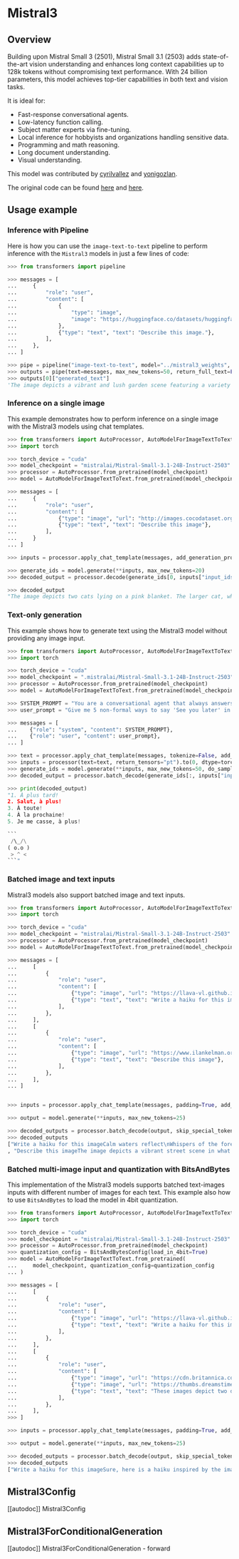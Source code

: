 <!--Copyright 2025 The HuggingFace Team. All rights reserved.

Licensed under the Apache License, Version 2.0 (the "License"); you may not use this file except in compliance with
the License. You may obtain a copy of the License at

http://www.apache.org/licenses/LICENSE-2.0

Unless required by applicable law or agreed to in writing, software distributed under the License is distributed on
an "AS IS" BASIS, WITHOUT WARRANTIES OR CONDITIONS OF ANY KIND, either express or implied. See the License for the
specific language governing permissions and limitations under the License.

⚠️ Note that this file is in Markdown but contain specific syntax for our doc-builder (similar to MDX) that may not be
rendered properly in your Markdown viewer.

-->

# Mistral3

## Overview

Building upon Mistral Small 3 (2501), Mistral Small 3.1 (2503) adds state-of-the-art vision understanding and enhances long context capabilities up to 128k tokens without compromising text performance. With 24 billion parameters, this model achieves top-tier capabilities in both text and vision tasks.

It is ideal for:
- Fast-response conversational agents.
- Low-latency function calling.
- Subject matter experts via fine-tuning.
- Local inference for hobbyists and organizations handling sensitive data.
- Programming and math reasoning.
- Long document understanding.
- Visual understanding.

This model was contributed by [cyrilvallez](https://huggingface.co/cyrilvallez) and [yonigozlan](https://huggingface.co/yonigozlan).

The original code can be found [here](https://github.com/vllm-project/vllm/blob/main/vllm/model_executor/models/pixtral.py) and [here](https://github.com/mistralai/mistral-common).

## Usage example

### Inference with Pipeline

Here is how you can use the `image-text-to-text` pipeline to perform inference with the `Mistral3` models in just a few lines of code:
```python
>>> from transformers import pipeline

>>> messages = [
...     {
...         "role": "user",
...         "content": [
...             {
...                 "type": "image",
...                 "image": "https://huggingface.co/datasets/huggingface/documentation-images/resolve/main/bee.jpg",
...             },
...             {"type": "text", "text": "Describe this image."},
...         ],
...     },
... ]

>>> pipe = pipeline("image-text-to-text", model="../mistral3_weights", torch_dtype=torch.bfloat16)
>>> outputs = pipe(text=messages, max_new_tokens=50, return_full_text=False)
>>> outputs[0]["generated_text"]
'The image depicts a vibrant and lush garden scene featuring a variety of wildflowers and plants. The central focus is on a large, pinkish-purple flower, likely a Greater Celandine (Chelidonium majus), with a'
```
### Inference on a single image

This example demonstrates how to perform inference on a single image with the Mistral3 models using chat templates.

```python
>>> from transformers import AutoProcessor, AutoModelForImageTextToText
>>> import torch

>>> torch_device = "cuda"
>>> model_checkpoint = "mistralai/Mistral-Small-3.1-24B-Instruct-2503"
>>> processor = AutoProcessor.from_pretrained(model_checkpoint)
>>> model = AutoModelForImageTextToText.from_pretrained(model_checkpoint, device_map=torch_device, torch_dtype=torch.bfloat16)

>>> messages = [
...     {
...         "role": "user",
...         "content": [
...             {"type": "image", "url": "http://images.cocodataset.org/val2017/000000039769.jpg"},
...             {"type": "text", "text": "Describe this image"},
...         ],
...     }
... ]

>>> inputs = processor.apply_chat_template(messages, add_generation_prompt=True, tokenize=True, return_dict=True, return_tensors="pt").to(model.device, dtype=torch.bfloat16)

>>> generate_ids = model.generate(**inputs, max_new_tokens=20)
>>> decoded_output = processor.decode(generate_ids[0, inputs["input_ids"].shape[1] :], skip_special_tokens=True)

>>> decoded_output
"The image depicts two cats lying on a pink blanket. The larger cat, which appears to be an"...
```

### Text-only generation
This example shows how to generate text using the Mistral3 model without providing any image input.


````python
>>> from transformers import AutoProcessor, AutoModelForImageTextToText
>>> import torch

>>> torch_device = "cuda"
>>> model_checkpoint = ".mistralai/Mistral-Small-3.1-24B-Instruct-2503"
>>> processor = AutoProcessor.from_pretrained(model_checkpoint)
>>> model = AutoModelForImageTextToText.from_pretrained(model_checkpoint, device_map=torch_device, torch_dtype=torch.bfloat16)

>>> SYSTEM_PROMPT = "You are a conversational agent that always answers straight to the point, always end your accurate response with an ASCII drawing of a cat."
>>> user_prompt = "Give me 5 non-formal ways to say 'See you later' in French."

>>> messages = [
...    {"role": "system", "content": SYSTEM_PROMPT},
...    {"role": "user", "content": user_prompt},
... ]

>>> text = processor.apply_chat_template(messages, tokenize=False, add_generation_prompt=True)
>>> inputs = processor(text=text, return_tensors="pt").to(0, dtype=torch.float16)
>>> generate_ids = model.generate(**inputs, max_new_tokens=50, do_sample=False)
>>> decoded_output = processor.batch_decode(generate_ids[:, inputs["input_ids"].shape[1] :], skip_special_tokens=True)[0]

>>> print(decoded_output)
"1. À plus tard!
2. Salut, à plus!
3. À toute!
4. À la prochaine!
5. Je me casse, à plus!

```
 /\_/\
( o.o )
 > ^ <
```"
````

### Batched image and text inputs
Mistral3 models also support batched image and text inputs.

```python
>>> from transformers import AutoProcessor, AutoModelForImageTextToText
>>> import torch

>>> torch_device = "cuda"
>>> model_checkpoint = "mistralai/Mistral-Small-3.1-24B-Instruct-2503"
>>> processor = AutoProcessor.from_pretrained(model_checkpoint)
>>> model = AutoModelForImageTextToText.from_pretrained(model_checkpoint, device_map=torch_device, torch_dtype=torch.bfloat16)

>>> messages = [
...     [
...         {
...             "role": "user",
...             "content": [
...                 {"type": "image", "url": "https://llava-vl.github.io/static/images/view.jpg"},
...                 {"type": "text", "text": "Write a haiku for this image"},
...             ],
...         },
...     ],
...     [
...         {
...             "role": "user",
...             "content": [
...                 {"type": "image", "url": "https://www.ilankelman.org/stopsigns/australia.jpg"},
...                 {"type": "text", "text": "Describe this image"},
...             ],
...         },
...     ],
... ]


>>> inputs = processor.apply_chat_template(messages, padding=True, add_generation_prompt=True, tokenize=True, return_dict=True, return_tensors="pt").to(model.device, dtype=torch.bfloat16)

>>> output = model.generate(**inputs, max_new_tokens=25)

>>> decoded_outputs = processor.batch_decode(output, skip_special_tokens=True)
>>> decoded_outputs
["Write a haiku for this imageCalm waters reflect\nWhispers of the forest's breath\nPeace on wooden path"
, "Describe this imageThe image depicts a vibrant street scene in what appears to be a Chinatown district. The focal point is a traditional Chinese"]
```

### Batched multi-image input and quantization with BitsAndBytes
This implementation of the Mistral3 models supports batched text-images inputs with different number of images for each text.
This example also how to use `BitsAndBytes` to load the model in 4bit quantization.

```python
>>> from transformers import AutoProcessor, AutoModelForImageTextToText, BitsAndBytesConfig
>>> import torch

>>> torch_device = "cuda"
>>> model_checkpoint = "mistralai/Mistral-Small-3.1-24B-Instruct-2503"
>>> processor = AutoProcessor.from_pretrained(model_checkpoint)
>>> quantization_config = BitsAndBytesConfig(load_in_4bit=True)
>>> model = AutoModelForImageTextToText.from_pretrained(
...     model_checkpoint, quantization_config=quantization_config
... )

>>> messages = [
...     [
...         {
...             "role": "user",
...             "content": [
...                 {"type": "image", "url": "https://llava-vl.github.io/static/images/view.jpg"},
...                 {"type": "text", "text": "Write a haiku for this image"},
...             ],
...         },
...     ],
...     [
...         {
...             "role": "user",
...             "content": [
...                 {"type": "image", "url": "https://cdn.britannica.com/61/93061-050-99147DCE/Statue-of-Liberty-Island-New-York-Bay.jpg"},
...                 {"type": "image", "url": "https://thumbs.dreamstime.com/b/golden-gate-bridge-san-francisco-purple-flowers-california-echium-candicans-36805947.jpg"},
...                 {"type": "text", "text": "These images depict two different landmarks. Can you identify them?"},
...             ],
...         },
...     ],
>>> ]

>>> inputs = processor.apply_chat_template(messages, padding=True, add_generation_prompt=True, tokenize=True, return_dict=True, return_tensors="pt").to(model.device, dtype=torch.bfloat16)

>>> output = model.generate(**inputs, max_new_tokens=25)

>>> decoded_outputs = processor.batch_decode(output, skip_special_tokens=True)
>>> decoded_outputs
["Write a haiku for this imageSure, here is a haiku inspired by the image:\n\nCalm lake's wooden path\nSilent forest stands guard\n", "These images depict two different landmarks. Can you identify them? Certainly! The images depict two iconic landmarks:\n\n1. The first image shows the Statue of Liberty in New York City."]
```


## Mistral3Config

[[autodoc]] Mistral3Config


## Mistral3ForConditionalGeneration

[[autodoc]] Mistral3ForConditionalGeneration
    - forward
